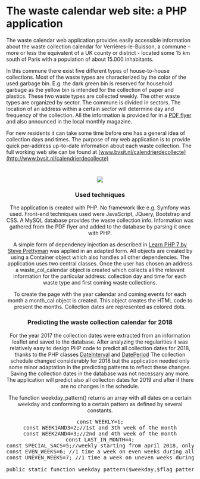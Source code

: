 
# The waste calendar web site: a PHP application

The waste calendar web application provides easily accessible information about the waste collection calendar for Verrières-le-Buisson, a commune – more or less the equivalent of a UK county or district - located some 15 km south of Paris with a population of about 15.000 inhabitants.

In this commune there exist five different types of house-to-house collections. Most of the waste types are characterized by the color of the used garbage bin. E.g. the dark green bin is reserved for household garbage as the yellow bin is intended for the collection of paper and plastics. These two waste types are collected weekly. The other waste types are organized by sector. The commune is divided in sectors. The location of an address within a certain sector will determine day and frequency of the collection. All the information is provided for in a [PDF flyer](http://www.verrieres-le-buisson.fr/IMG/pdf/calendrier_verrieres_2018_bdef-2.pdf) and also announced in the local monthly magazine.

For new residents it can take some time before one has a general idea of collection days and times. The purpose of my web application is to provide quick per-address up-to-date information about each waste collection. The full working web site can be found at [www.bvsit.nl/calendrierdecollecte](http://www.bvsit.nl/calendrierdecollecte)

<div id="wrapper" style="width:100%; text-align:center; margin-top:40px">

![](http://www.bvsit.nl/Images/ScreenshotCalendrierDeCollecte.png)

### Used techniques

The application is created with PHP. No framework like e.g. Symfony was used. Front-end techniques used were JavaScript, JQuery, Bootstrap and CSS. A MySQL database provides the waste collection info. Information was gathered from the PDF flyer and added to the database by parsing it once with PHP.

A simple form of dependency injection as described in [Learn PHP 7 by Steve Prettyman](https://www.amazon.com/Learn-PHP-Oriented-Programming-JavaScript/dp/1484217292) was applied in an adapted form. All objects are created by using a Container object which also handles all other dependencies. The application uses two central classes. Once the user has chosen an address a waste_col_calendar object is created which collects all the relevant information for the particular address: collection day and time for each waste type and first coming waste collections.

To create the page with the year calendar and coming events for each month a month_cal object is created. This object creates the HTML code to present the months. Collection dates are represented as colored dots.

### Predicting the waste collection calendar for 2018

For the year 2017 the collection dates were extracted from an information leaflet and saved to the database. After analyzing the regularities it was relatively easy to design PHP code to predict all collection dates for 2018, thanks to the PHP classes [DateInterval]( http://php.net/manual/en/class.dateinterval.php) and [DatePeriod](http://php.net/manual/en/class.dateperiod.php) The collection schedule changed considerably for 2018 but the application needed only some minor adaptation in the predicting patterns to reflect these changes. Saving the collection dates in the database was not necessary any more. The application will predict also all collecton dates for 2019 and after if there are no changes in the schedule.

The function weekday_pattern() returns an array with all dates on a certain weekday and conforming to a certain pattern as defined by several constants.

<div class="code">

<pre class="brush:php;gutter: false;">const WEEKLY=1;
const WEEK1AND3=2;//1st and 3th week of the month
const WEEK2AND4=3;//2nd and 4th week of the month
const LAST_IN_MONTH=4;
const SPECIAL_SACS=5;//weekly starting from april 2018, only 1st date in Dec. 
const EVEN_WEEKS=6; //1 time a week on even weeks during all year
const UNEVEN_WEEKS=7; //1 time a week on uneven weeks during all year

public static function weekday_pattern($weekday,$flag_pattern=5,$start='2017-01-01',$end='2018-01-01'){
</pre>

</div>

</div>

</div>
